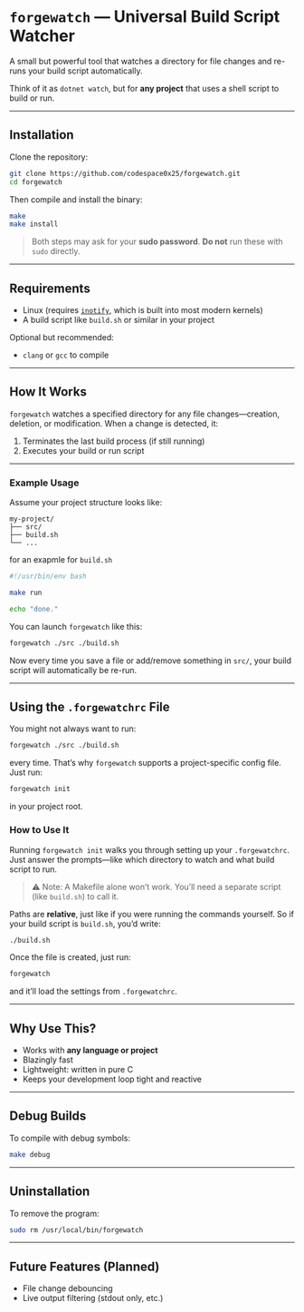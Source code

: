 # `forgewatch` — Universal Build Script Watcher

A small but powerful tool that watches a directory for file changes and re-runs your build script automatically.

Think of it as `dotnet watch`, but for **any project** that uses a shell script to build or run.

---

## Installation

Clone the repository:

```sh
git clone https://github.com/codespace0x25/forgewatch.git
cd forgewatch
```

Then compile and install the binary:

```sh
make
make install
```

> Both steps may ask for your **sudo password**.
> **Do not** run these with `sudo` directly.

---

## Requirements

* Linux (requires [`inotify`](https://man7.org/linux/man-pages/man7/inotify.7.html), which is built into most modern kernels)
* A build script like `build.sh` or similar in your project

Optional but recommended:

* `clang` or `gcc` to compile

---

## How It Works

`forgewatch` watches a specified directory for any file changes—creation, deletion, or modification. When a change is detected, it:

1. Terminates the last build process (if still running)
2. Executes your build or run script

---

### Example Usage

Assume your project structure looks like:

```
my-project/
├── src/
├── build.sh
└── ...
```

for an exapmle for `build.sh`
```bash
#!/usr/bin/env bash

make run

echo "done."
```

You can launch `forgewatch` like this:

```sh
forgewatch ./src ./build.sh
```

Now every time you save a file or add/remove something in `src/`, your build script will automatically be re-run.

---

## Using the `.forgewatchrc` File

You might not always want to run:

```sh
forgewatch ./src ./build.sh
```

every time. That’s why `forgewatch` supports a project-specific config file. Just run:

```sh
forgewatch init
```

in your project root.

### How to Use It

Running `forgewatch init` walks you through setting up your `.forgewatchrc`.
Just answer the prompts—like which directory to watch and what build script to run.

> ⚠️ Note: A Makefile alone won’t work. You’ll need a separate script (like `build.sh`) to call it.

Paths are **relative**, just like if you were running the commands yourself.
So if your build script is `build.sh`, you’d write:

```sh
./build.sh
```

Once the file is created, just run:

```sh
forgewatch
```

and it’ll load the settings from `.forgewatchrc`.

---

## Why Use This?

* Works with **any language or project**
* Blazingly fast
* Lightweight: written in pure C
* Keeps your development loop tight and reactive

---

## Debug Builds

To compile with debug symbols:

```sh
make debug
```

---

## Uninstallation

To remove the program:

```sh
sudo rm /usr/local/bin/forgewatch
```

---

## Future Features (Planned)

* File change debouncing
* Live output filtering (stdout only, etc.)
